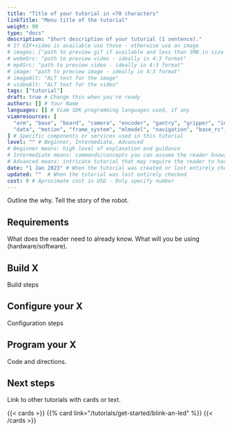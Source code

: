 ```yaml
---
title: "Title of your tutorial in <70 characters"
linkTitle: "Menu title of the tutorial"
weight: 90
type: "docs"
description: "Short description of your tutorial (1 sentence)."
# If GIF+video is available use those - otherwise use an image
# images: ["path to preview gif if available and less than 1MB in size - otherwise path to preview image"]
# webmSrc: "path to preview video - ideally in 4:3 format"
# mp4Src: "path to preview video - ideally in 4:3 format"
# image: "path to preview image - ideally in 4:3 format"
# imageAlt: "ALT text for the image"
# videoAlt: "ALT text for the video"
tags: ["tutorial"]
draft: true # Change this when you're ready
authors: [] # Your Name
languages: [] # Viam SDK programming languages used, if any
viamresources: [
  "arm", "base", "board", "camera", "encoder", "gantry", "gripper", "input_controller", "motor", "movement_sensor", "sensor", "servo",
  "data", "motion", "frame_system", "mlmodel", "navigation", "base_rc", "sensors", "slam", "vision"
] # Specific components or services used in this tutorial
level: "" # Beginner, Intermediate, Advanced
# Beginner means: high level of explanation and guidance
# Intermediate means: commands/concepts you can assume the reader knows do not need to be explained, instead link.
# Advanced means: intricate tutorial that may require the reader to have knowledge to adapt
date: "1 Jan 2023" # When the tutorial was created or last entirely checked
updated: ""  # When the tutorial was last entirely checked
cost: 0 # Aproximate cost in USD - Only specify number
---
```


Outline the why.
Tell the story of the robot.

## Requirements

What does the reader need to already know.
What will you be using (hardware/software).

## Build X

Build steps

## Configure your X

Configuration steps

## Program your X

Code and directions.

## Next steps

Link to other tutorials with cards or text.

{{< cards >}}
  {{% card link="/tutorials/get-started/blink-an-led" %}}
{{< /cards >}}
